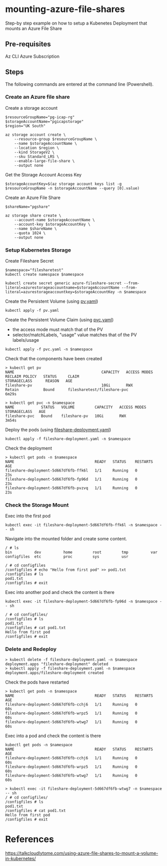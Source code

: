 # mounting-azure-file-shares
Step-by step example on how to setup a Kubenetes Deployment that mounts an Azure File Share

## Pre-requisites
Az CLI
Azure Subscription

## Steps
The following commands are entered at the command line (Powershell).

### Create an Azure file share

Create a storage account
```
$resourceGroupName="pg-icap-rg"
$storageAccountName="pgicapstorage"
$region="UK South"

az storage account create \
    --resource-group $resourceGroupName \
    --name $storageAccountName \
    --location $region \
    --kind StorageV2 \
    --sku Standard_LRS \
    --enable-large-file-share \
    --output none
```

Get the Storage Account Access Key
```
$storageAccountKey=$(az storage account keys list -g $resourceGroupName -n $storageAccountName --query [0].value)
```

Create an Azure File Share
```
$shareName="pgshare"

az storage share create \
    --account-name $storageAccountName \
    --account-key $storageAccountKey \
    --name $shareName \
    --quota 1024 \
    --output none

```

### Setup Kubernetes Storage
Create Fileshare Secret
```
$namespace="filesharetest"
kubectl create namespace $namespace

kubectl create secret generic azure-fileshare-secret --from-literal=azurestorageaccountname=$storageAccountName --from-literal=azurestorageaccountkey=$storageAccountKey -n $namespace
```

Create the Persistent Volume (using [pv.yaml](pv.yaml))
```
kubectl apply -f pv.yaml
```

Create the Persistent Volume Claim (using [pvc.yaml](pvc.yaml]))
- the access mode must match that of the PV
- selector/matchLabels, "usage" value matches that of the PV labels/usage

```
kubectl apply -f pvc.yaml -n $namespace
```
Check that the components have been created
```
> kubectl get pv
NAME                                       CAPACITY   ACCESS MODES   RECLAIM POLICY   STATUS     CLAIM                            STORAGECLASS      REASON   AGE
fileshare-pv                               10Gi       RWX            Retain           Bound      filesharetest/fileshare-pvc                                 6m29s

> kubectl get pvc -n $namespace
NAME            STATUS   VOLUME         CAPACITY   ACCESS MODES   STORAGECLASS   AGE
fileshare-pvc   Bound    fileshare-pv   10Gi       RWX                           3m54s
```
Deploy the pods (using [fileshare-deployment.yaml](fileshare-deployment.yaml))
```
kubectl apply -f fileshare-deployment.yaml -n $namespace
```

Check the deployment
```
> kubectl get pods -n $namespace
NAME                                    READY   STATUS    RESTARTS   AGE
fileshare-deployment-5d667df6fb-ffk6l   1/1     Running   0          23s
fileshare-deployment-5d667df6fb-fp96d   1/1     Running   0          23s
fileshare-deployment-5d667df6fb-pvzvq   1/1     Running   0          23s

```

### Check the Storage Mount

Exec into the first pod
```
kubectl exec -it fileshare-deployment-5d667df6fb-ffk6l -n $namespace -- sh
```
Navigate into the mounted folder and create some content.
```
/ # ls
bin          dev          home         root         tmp          var
configfiles  etc          proc         sys          usr

/ # cd configfiles
/configfiles # echo "Hello from first pod" >> pod1.txt
/configfiles # ls
pod1.txt
/configfiles # exit

```
Exec into another pod and check the content is there
```
kubectl exec -it fileshare-deployment-5d667df6fb-fp96d -n $namespace -- sh

/ # cd configfiles/
/configfiles # ls
pod1.txt
/configfiles # cat pod1.txt
Hello from first pod
/configfiles # exit
```

### Delete and Redeploy

```
> kubectl delete -f fileshare-deployment.yaml -n $namespace
deployment.apps "fileshare-deployment" deleted
> kubectl apply -f fileshare-deployment.yaml -n $namespace
deployment.apps/fileshare-deployment created
```
Check the pods have restarted
```
> kubectl get pods -n $namespace
NAME                                    READY   STATUS    RESTARTS   AGE
fileshare-deployment-5d667df6fb-cchj6   1/1     Running   0          60s
fileshare-deployment-5d667df6fb-wrpz5   1/1     Running   0          60s
fileshare-deployment-5d667df6fb-wtwg7   1/1     Running   0          60s
```
Exec into a pod and check the content is there
```
kubectl get pods -n $namespace
NAME                                    READY   STATUS    RESTARTS   AGE
fileshare-deployment-5d667df6fb-cchj6   1/1     Running   0          60s
fileshare-deployment-5d667df6fb-wrpz5   1/1     Running   0          60s
fileshare-deployment-5d667df6fb-wtwg7   1/1     Running   0          60s

> kubectl exec -it fileshare-deployment-5d667df6fb-wtwg7 -n $namespace -- sh
/ # cd configfiles/
/configfiles # ls
pod1.txt
/configfiles # cat pod1.txt
Hello from first pod
/configfiles # exit

```

# References
https://talkcloudlytome.com/using-azure-file-shares-to-mount-a-volume-in-kubernetes/
